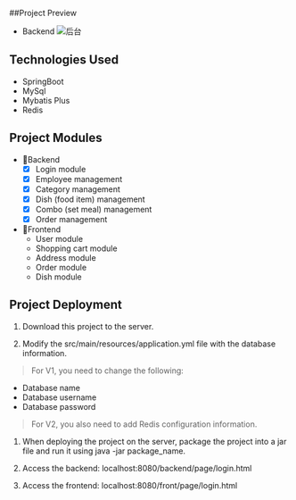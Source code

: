 

##Project Preview 

- Backend
![后台](https://github.com/yaoyueyue/takeout_springboot/resources/screen_backend.png)
## Technologies Used
- SpringBoot
- MySql
- Mybatis Plus
- Redis

## Project Modules
- 🔺Backend
  - [x] Login module
  - [x] Employee management
  - [x] Category management
  - [x] Dish (food item) management
  - [x] Combo (set meal) management
  - [x] Order management
- 🔻Frontend
  -  User module 
  -  Shopping cart module 
  -  Address module 
  -  Order module 
  -  Dish module

## Project Deployment

1. Download this project to the server.

2. Modify the src/main/resources/application.yml file with the database information.
> For V1, you need to change the following:
  - Database name
  - Database username
  - Database password
> For V2, you also need to add Redis configuration information.
1. When deploying the project on the server, package the project into a jar file and run it using java -jar package_name.

2. Access the backend: localhost:8080/backend/page/login.html

3. Access the frontend: localhost:8080/front/page/login.html



